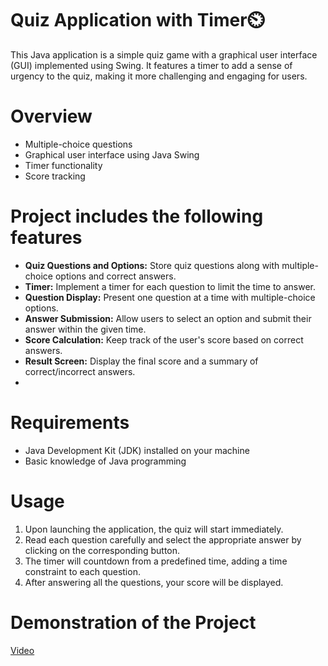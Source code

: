# Quiz Application with Timer⏲️

This Java application is a simple quiz game with a graphical user interface (GUI) implemented using Swing. It features a timer to add a sense of urgency to the quiz, making it more challenging and engaging for users.<br>

# Overview

- Multiple-choice questions
- Graphical user interface using Java Swing
- Timer functionality
- Score tracking

# Project includes the following features
- **Quiz Questions and Options:** Store quiz questions along with multiple-choice options and correct answers.
- **Timer:** Implement a timer for each question to limit the time to answer.
- **Question Display:** Present one question at a time with multiple-choice options.
- **Answer Submission:** Allow users to select an option and submit their answer within the given time.
- **Score Calculation:** Keep track of the user's score based on correct answers.
- **Result Screen:** Display the final score and a summary of correct/incorrect answers.
- 
# Requirements
- Java Development Kit (JDK) installed on your machine
- Basic knowledge of Java programming

# Usage
1. Upon launching the application, the quiz will start immediately.
2. Read each question carefully and select the appropriate answer by clicking on the corresponding button.
3. The timer will countdown from a predefined time, adding a time constraint to each question.
4. After answering all the questions, your score will be displayed.

# Demonstration of the Project

[Video](https://github.com/MLakshmipraharsha07/Codeway/assets/98521185/7213a7d5-4d6c-4232-91e9-8fd442d5905e)

